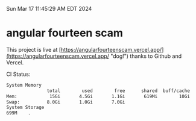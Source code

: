 Sun Mar 17 11:45:29 AM EDT 2024

# angular fourteen scam


This project is live at [https://angularfourteenscam.vercel.app/](https://angularfourteenscam.vercel.app/ "dog!") thanks to Github and Vercel.

CI Status: 

```bash
System Memory
               total        used        free      shared  buff/cache   available
Mem:            15Gi       4.5Gi       1.1Gi       619Mi        10Gi        10Gi
Swap:          8.0Gi       1.0Gi       7.0Gi
System Storage
699M	.
```
```bash
